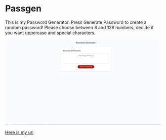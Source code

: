 # Passgen

This is my Password Generator. Press Generate Password to create a random password! Please choose between 8 and 128 numbers, decide if you want uppercase and special characters.

![Here is my screenshot](./Screenshot%20(87).png)

[Here is my url](https://nathanstein1.github.io/Password-Generator-HW3/)